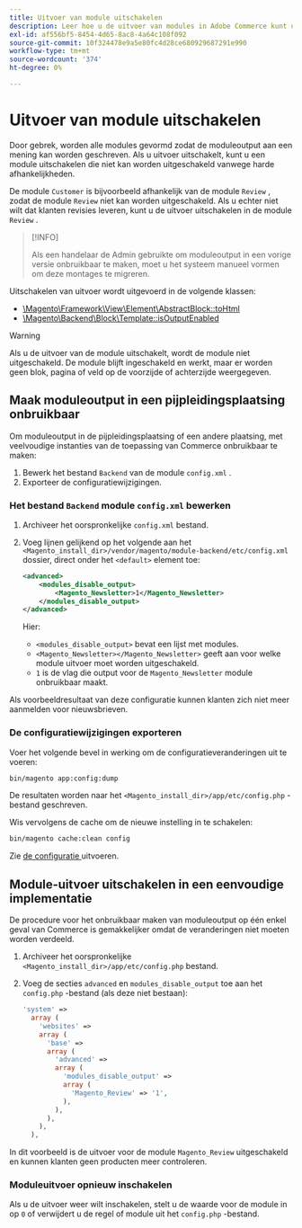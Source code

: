 ```yaml
---
title: Uitvoer van module uitschakelen
description: Leer hoe u de uitvoer van modules in Adobe Commerce kunt uitschakelen zonder afhankelijkheden te verwijderen. Ontdek configuratiestappen en gebruiksgevallen.
exl-id: af556bf5-8454-4d65-8ac8-4a64c108f092
source-git-commit: 10f324478e9a5e80fc4d28ce680929687291e990
workflow-type: tm+mt
source-wordcount: '374'
ht-degree: 0%

---
```


# Uitvoer van module uitschakelen

Door gebrek, worden alle modules gevormd zodat de moduleoutput aan een mening kan worden geschreven. Als u uitvoer uitschakelt, kunt u een module uitschakelen die niet kan worden uitgeschakeld vanwege harde afhankelijkheden.

De module `Customer` is bijvoorbeeld afhankelijk van de module `Review` , zodat de module `Review` niet kan worden uitgeschakeld. Als u echter niet wilt dat klanten revisies leveren, kunt u de uitvoer uitschakelen in de module `Review` .

>[!INFO]
>
>Als een handelaar de Admin gebruikte om moduleoutput in een vorige versie onbruikbaar te maken, moet u het systeem manueel vormen om deze montages te migreren.

Uitschakelen van uitvoer wordt uitgevoerd in de volgende klassen:

- [ \Magento\Framework\View\Element\AbstractBlock::toHtml ](https://github.com/magento/magento2/blob/36097739bbb0b8939ad9a2a0dadee64318153dca/lib/internal/Magento/Framework/View/Element/AbstractBlock.php#L651)
- [ \Magento\Backend\Block\Template::isOutputEnabled ](https://github.com/magento/magento2/blob/0c786907ffe03d0e2990612eec16ee58b00379c5/app/code/Magento/Backend/Block/Template.php#L96)

>[!WARNING]
>
>Als u de uitvoer van de module uitschakelt, wordt de module niet uitgeschakeld. De module blijft ingeschakeld en werkt, maar er worden geen blok, pagina of veld op de voorzijde of achterzijde weergegeven.

## Maak moduleoutput in een pijpleidingsplaatsing onbruikbaar

Om moduleoutput in de pijpleidingsplaatsing of een andere plaatsing, met veelvoudige instanties van de toepassing van Commerce onbruikbaar te maken:

1. Bewerk het bestand `Backend` van de module `config.xml` .
1. Exporteer de configuratiewijzigingen.

### Het bestand `Backend` module `config.xml` bewerken

1. Archiveer het oorspronkelijke `config.xml` bestand.
1. Voeg lijnen gelijkend op het volgende aan het `<Magento_install_dir>/vendor/magento/module-backend/etc/config.xml` dossier, direct onder het `<default>` element toe:

   ```xml
   <advanced>
       <modules_disable_output>
           <Magento_Newsletter>1</Magento_Newsletter>
       </modules_disable_output>
   </advanced>
   ```

   Hier:

   - `<modules_disable_output>` bevat een lijst met modules.
   - `<Magento_Newsletter></Magento_Newsletter>` geeft aan voor welke module uitvoer moet worden uitgeschakeld.
   - `1` is de vlag die output voor de `Magento_Newsletter` module onbruikbaar maakt.

Als voorbeeldresultaat van deze configuratie kunnen klanten zich niet meer aanmelden voor nieuwsbrieven.

### De configuratiewijzigingen exporteren

Voer het volgende bevel in werking om de configuratieveranderingen uit te voeren:

```bash
bin/magento app:config:dump
```

De resultaten worden naar het `<Magento_install_dir>/app/etc/config.php` -bestand geschreven.

Wis vervolgens de cache om de nieuwe instelling in te schakelen:

```bash
bin/magento cache:clean config
```

Zie [ de configuratie ](../cli/export-configuration.md) uitvoeren.

## Module-uitvoer uitschakelen in een eenvoudige implementatie

De procedure voor het onbruikbaar maken van moduleoutput op één enkel geval van Commerce is gemakkelijker omdat de veranderingen niet moeten worden verdeeld.

1. Archiveer het oorspronkelijke `<Magento_install_dir>/app/etc/config.php` bestand.
1. Voeg de secties `advanced` en `modules_disable_output` toe aan het `config.php` -bestand (als deze niet bestaan):

   ```php
   'system' =>
     array (
       'websites' =>
       array (
         'base' =>
         array (
           'advanced' =>
           array (
             'modules_disable_output' =>
             array (
               'Magento_Review' => '1',
             ),
           ),
         ),
       ),
     ),
   ```

In dit voorbeeld is de uitvoer voor de module `Magento_Review` uitgeschakeld en kunnen klanten geen producten meer controleren.

### Moduleuitvoer opnieuw inschakelen

Als u de uitvoer weer wilt inschakelen, stelt u de waarde voor de module in op `0` of verwijdert u de regel of module uit het `config.php` -bestand.
